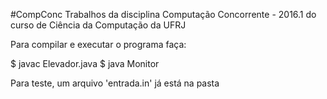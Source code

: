 #CompConc
Trabalhos da disciplina Computação Concorrente - 2016.1 do curso de Ciência da Computação da UFRJ

Para compilar e executar o programa faça:

$ javac Elevador.java
$ java Monitor <arquivo-com-entradas>

Para teste, um arquivo 'entrada.in' já está na pasta
